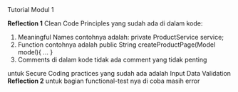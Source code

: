 <detail>
  <summary>Tutorial Modul 1</summary>
  
**Reflection 1**
Clean Code Principles yang sudah ada di dalam kode:
1. Meaningful Names
   contohnya adalah: private ProductService service;
2. Function
   contohnya adalah public String createProductPage(Model model){
        ...
    }
3. Comments
   di dalam kode tidak ada comment yang tidak penting

untuk Secure Coding practices yang sudah ada adalah Input Data Validation
**Reflection 2**
untuk bagian functional-test nya di coba masih error
</detail>
